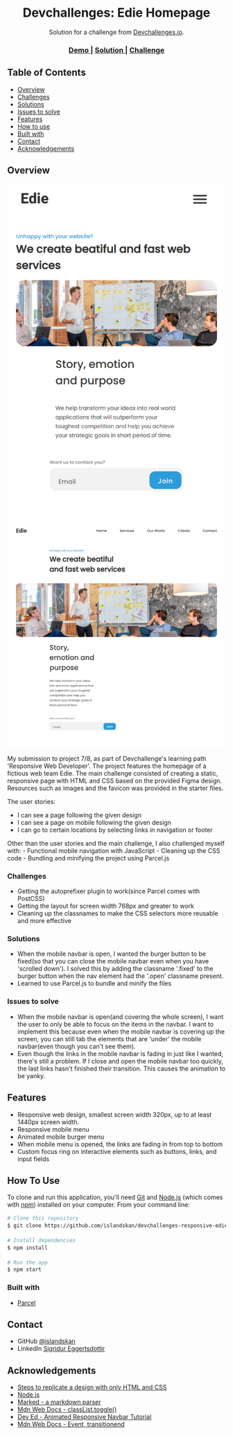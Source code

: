 <h1 align="center">Devchallenges: Edie Homepage</h1>

<div align="center">
   Solution for a challenge from  <a href="http://devchallenges.io" target="_blank">Devchallenges.io</a>.
</div>

<div align="center">
  <h3>
    <a href="https://islandskan-responsive-landing.netlify.app/">
      Demo
    </a>
    <span> | </span>
    <a href="https://github.com/islandskan/devchallenges-responsive-edie-homepage">
      Solution
    </a>
    <span> | </span>
    <a href="https://devchallenges.io/challenges/xobQBuf8zWWmiYMIAZe0">
      Challenge
    </a>
  </h3>
</div>

<!-- TABLE OF CONTENTS -->

## Table of Contents

-   [Overview](#overview)
-   [Challenges](#challenges)
-   [Solutions](#solutions)
-   [Issues to solve](#issues-to-solve)
-   [Features](#features)
-   [How to use](#how-to-use)
-   [Built with](#built-with)
-   [Contact](#contact)
-   [Acknowledgements](#acknowledgements)

<!-- OVERVIEW -->

## Overview

![screenshot](mobile-preview.png)
![screenshot](desktop-preview.png)

My submission to project 7/8, as part of Devchallenge's learning path 'Responsive Web Developer'. The project features the homepage of a fictious web team Edie. The main challenge consisted of creating a static, responsive page with HTML and CSS based on the provided Figma design. Resources such as images and the favicon was provided in the starter files.

The user stories:

-   I can see a page following the given design
-   I can see a page on mobile following the given design
-   I can go to certain locations by selecting links in navigation or footer

Other than the user stories and the main challenge, I also challenged myself with: - Functional mobile navigation with JavaScript - Cleaning up the CSS code - Bundling and minifying the project using Parcel.js

### Challenges

-   Getting the autoprefixer plugin to work(since Parcel comes with PostCSS)
-   Getting the layout for screen width 768px and greater to work
-   Cleaning up the classnames to make the CSS selectors more reusable and more effective

### Solutions

-   When the mobile navbar is open, I wanted the burger button to be fixed(so that you can close the mobile navbar even when you have 'scrolled down'). I solved this by adding the classname '.fixed' to the burger button when the nav element had the '.open' classname present.
-   Learned to use Parcel.js to bundle and minify the files

### Issues to solve

-   When the mobile navbar is open(and covering the whole screen), I want the user to only be able to focus on the items in the navbar. I want to implement this because even when the mobile navbar is covering up the screen, you can still tab the elements that are 'under' the mobile navbar(even though you can't see them).
-   Even though the links in the mobile navbar is fading in just like I wanted, there's still a problem. If I close and open the mobile navbar too quickly, the last links hasn't finished their transition. This causes the animation to be yanky.

## Features

-   Responsive web design, smallest screen width 320px, up to at least 1440px screen width.
-   Responsive mobile menu
-   Animated mobile burger menu
-   When mobile menu is opened, the links are fading in from top to bottom
-   Custom focus ring on interactive elements such as buttons, links, and input fields

## How To Use

<!-- Example: -->

To clone and run this application, you'll need [Git](https://git-scm.com) and [Node.js](https://nodejs.org/en/download/) (which comes with [npm](http://npmjs.com)) installed on your computer. From your command line:

```bash
# Clone this repository
$ git clone https://github.com/islandskan/devchallenges-responsive-edie-homepage

# Install dependencies
$ npm install

# Run the app
$ npm start
```

### Built with

-   [Parcel](https://parceljs.org/)

## Contact

-   GitHub [@islandskan](https://github.com/islandskan)
-   LinkedIn [Sigridur Eggertsdottir](https://www.linkedin.com/in/sigridureggertsdottir/)

## Acknowledgements

-   [Steps to replicate a design with only HTML and CSS](https://devchallenges-blogs.web.app/how-to-replicate-design/)
-   [Node.js](https://nodejs.org/)
-   [Marked - a markdown parser](https://github.com/chjj/marked)
-   [Mdn Web Docs - classList.toggle()](https://developer.mozilla.org/en-US/docs/Web/API/Element/classList)
-   [Dev Ed - Animated Responsive Navbar Tutorial](https://www.youtube.com/watch?v=H4MkGzoACpQ)
-   [Mdn Web Docs - Event, transitionend](https://developer.mozilla.org/en-US/docs/Web/API/Element/transitionend_event)
